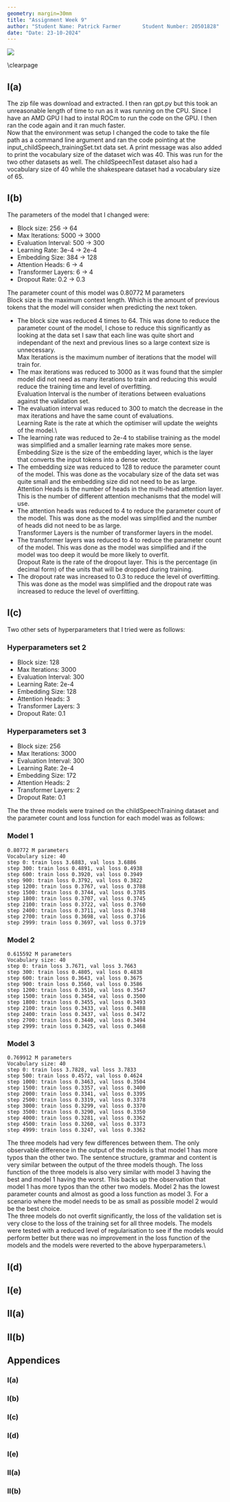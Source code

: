 ```yaml
---
geometry: margin=30mm
title: "Assignment Week 9"
author: "Student Name: Patrick Farmer       Student Number: 20501828"
date: "Date: 23-10-2024"
---
```


![](https://www.tcd.ie/media/tcd/site-assets/images/tcd-logo.png)

\clearpage

## I(a)

The zip file was download and extracted. I then ran gpt.py but this took an unreasonable length of time to run as it was running on the CPU. Since I have an AMD GPU I had to instal ROCm to run the code on the GPU. I then ran the code again and it ran much faster.\
Now that the environment was setup I changed the code to take the file path as a command line argument and ran the code pointing at the input_childSpeech_trainingSet.txt data set. A print message was also added to print the vocabulary size of the
dataset wich was 40. This was run for the two other datasets as well. The childSpeechTest dataset also had a vocabulary size of 40 while the shakespeare dataset had a vocabulary size of 65.

## I(b)

The parameters of the model that I changed were:
- Block size: 256 -> 64
- Max Iterations: 5000 -> 3000
- Evaluation Interval: 500 -> 300
- Learning Rate: 3e-4 -> 2e-4
- Embedding Size: 384 -> 128
- Attention Heads: 6 -> 4
- Transformer Layers: 6 -> 4
- Dropout Rate: 0.2 -> 0.3

The parameter count of this model was 0.80772 M parameters\
Block size is the maximum context length. Which is the amount of previous tokens that the model will consider when predicting the next token.
* The block size was reduced 4 times to 64. This was done to reduce the parameter count of the model, I chose to reduce this significantly as looking at the data set I saw that each line was quite short and independant of the next and previous lines so a large context size is unnecessary.\
Max Iterations is the maximum number of iterations that the model will train for.
* The max iterations was reduced to 3000 as it was found that the simpler model did not need as many iterations to train and reducing this would reduce the training time and level of overfitting.\
Evaluation Interval is the number of iterations between evaluations against the validation set.
* The evaluation interval was reduced to 300 to match the decrease in the max iterations and have the same count of evaluations.\
Learning Rate is the rate at which the optimiser will update the weights of the model.\
* The learning rate was reduced to 2e-4 to stabilise training as the model was simplified and a smaller learning rate makes more sense.\
Embedding Size is the size of the embedding layer, which is the layer that converts the input tokens into a dense vector.
* The embedding size was reduced to 128 to reduce the parameter count of the model. This was done as the vocabulary size of the data set was quite small and the embedding size did not need to be as large.\
Attention Heads is the number of heads in the multi-head attention layer. This is the number of different attention mechanisms that the model will use.
* The attention heads was reduced to 4 to reduce the parameter count of the model. This was done as the model was simplified and the number of heads did not need to be as large.\
Transformer Layers is the number of transformer layers in the model.
* The transformer layers was reduced to 4 to reduce the parameter count of the model. This was done as the model was simplified and if the model was too deep it would be more likely to overfit.\
Dropout Rate is the rate of the dropout layer. This is the percentage (in decimal form) of the units that will be dropped during training.
* The dropout rate was increased to 0.3 to reduce the level of overfitting. This was done as the model was simplified and the dropout rate was increased to reduce the level of overfitting.

## I(c)

Two other sets of hyperparameters that I tried were as follows:

### Hyperparameters set 2
- Block size: 128
- Max Iterations: 3000
- Evaluation Interval: 300
- Learning Rate: 2e-4
- Embedding Size: 128
- Attention Heads: 3
- Transformer Layers: 3
- Dropout Rate: 0.1

### Hyperparameters set 3
- Block size: 256
- Max Iterations: 3000
- Evaluation Interval: 300
- Learning Rate: 2e-4
- Embedding Size: 172
- Attention Heads: 2
- Transformer Layers: 2
- Dropout Rate: 0.1

The the three models were trained on the childSpeechTraining dataset and the parameter count and loss function for each model was as follows:
### Model 1
```log
0.80772 M parameters
Vocabulary size: 40
step 0: train loss 3.6883, val loss 3.6886
step 300: train loss 0.4891, val loss 0.4938
step 600: train loss 0.3920, val loss 0.3949
step 900: train loss 0.3792, val loss 0.3822
step 1200: train loss 0.3767, val loss 0.3788
step 1500: train loss 0.3744, val loss 0.3785
step 1800: train loss 0.3707, val loss 0.3745
step 2100: train loss 0.3722, val loss 0.3760
step 2400: train loss 0.3711, val loss 0.3748
step 2700: train loss 0.3698, val loss 0.3716
step 2999: train loss 0.3697, val loss 0.3719
```

### Model 2
```log
0.615592 M parameters
Vocabulary size: 40
step 0: train loss 3.7671, val loss 3.7663
step 300: train loss 0.4805, val loss 0.4838
step 600: train loss 0.3643, val loss 0.3675
step 900: train loss 0.3560, val loss 0.3586
step 1200: train loss 0.3510, val loss 0.3547
step 1500: train loss 0.3454, val loss 0.3500
step 1800: train loss 0.3455, val loss 0.3493
step 2100: train loss 0.3433, val loss 0.3488
step 2400: train loss 0.3437, val loss 0.3472
step 2700: train loss 0.3440, val loss 0.3494
step 2999: train loss 0.3425, val loss 0.3468
```

### Model 3
```log
0.769912 M parameters
Vocabulary size: 40
step 0: train loss 3.7828, val loss 3.7833
step 500: train loss 0.4572, val loss 0.4624
step 1000: train loss 0.3463, val loss 0.3504
step 1500: train loss 0.3357, val loss 0.3400
step 2000: train loss 0.3341, val loss 0.3395
step 2500: train loss 0.3319, val loss 0.3378
step 3000: train loss 0.3299, val loss 0.3370
step 3500: train loss 0.3290, val loss 0.3350
step 4000: train loss 0.3281, val loss 0.3362
step 4500: train loss 0.3260, val loss 0.3373
step 4999: train loss 0.3247, val loss 0.3362
```

The three models had very few differences between them. The only observable difference in the output of the models is that model 1 has more typos than the other two. The sentence structure, grammar and content is very similar between the output of the three models though. The loss function of the three models is also very similar with model 3 having the best and model 1 having the worst. This backs up the observation that model 1 has more typos than the other two models. Model 2 has the lowest parameter counts and almost as good a loss function as model 3. For a scenario where the model needs to be as small as possible model 2 would be the best choice.\
The three models do not overfit significantly, the loss of the validation set is very close to the loss of the training set for all three models. The models were tested with a reduced level of regularisation to see if the models would perform better but there was no improvement in the loss function of the models and the models were reverted to the above hyperparameters.\

## I(d)

## I(e)

## II(a)

## II(b)

## Appendices

### I(a)

### I(b)

### I(c)

### I(d)

### I(e)

### II(a)

### II(b)
